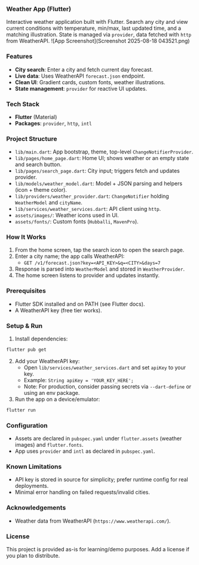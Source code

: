 ### Weather App (Flutter)

Interactive weather application built with Flutter. Search any city and view current conditions with temperature, min/max, last updated time, and a matching illustration. State is managed via `provider`, data fetched with `http` from WeatherAPI.
![App Screenshot](Screenshot 2025-08-18 043521.png)

### Features
- **City search**: Enter a city and fetch current day forecast.
- **Live data**: Uses WeatherAPI `forecast.json` endpoint.
- **Clean UI**: Gradient cards, custom fonts, weather illustrations.
- **State management**: `provider` for reactive UI updates.

### Tech Stack
- **Flutter** (Material)
- **Packages**: `provider`, `http`, `intl`

### Project Structure
- `lib/main.dart`: App bootstrap, theme, top-level `ChangeNotifierProvider`.
- `lib/pages/home_page.dart`: Home UI; shows weather or an empty state and search button.
- `lib/pages/search_page.dart`: City input; triggers fetch and updates provider.
- `lib/models/weather_model.dart`: Model + JSON parsing and helpers (icon + theme color).
- `lib/providers/weather_provider.dart`: `ChangeNotifier` holding `WeatherModel` and `cityName`.
- `lib/services/weather_services.dart`: API client using `http`.
- `assets/images/`: Weather icons used in UI.
- `assets/fonts/`: Custom fonts (`Hubballi`, `MavenPro`).

### How It Works
1. From the home screen, tap the search icon to open the search page.
2. Enter a city name; the app calls WeatherAPI:
   - `GET /v1/forecast.json?key=<API_KEY>&q=<CITY>&days=7`
3. Response is parsed into `WeatherModel` and stored in `WeatherProvider`.
4. The home screen listens to provider and updates instantly.

### Prerequisites
- Flutter SDK installed and on PATH (see Flutter docs).
- A WeatherAPI key (free tier works).

### Setup & Run
1. Install dependencies:
```bash
flutter pub get
```
2. Add your WeatherAPI key:
   - Open `lib/services/weather_services.dart` and set `apiKey` to your key.
   - Example: `String apiKey = 'YOUR_KEY_HERE';`
   - Note: For production, consider passing secrets via `--dart-define` or using an env package.
3. Run the app on a device/emulator:
```bash
flutter run
```

### Configuration
- Assets are declared in `pubspec.yaml` under `flutter.assets` (weather images) and `flutter.fonts`.
- App uses `provider` and `intl` as declared in `pubspec.yaml`.

### Known Limitations
- API key is stored in source for simplicity; prefer runtime config for real deployments.
- Minimal error handling on failed requests/invalid cities.

### Acknowledgements
- Weather data from WeatherAPI (`https://www.weatherapi.com/`).

### License
This project is provided as-is for learning/demo purposes. Add a license if you plan to distribute.
